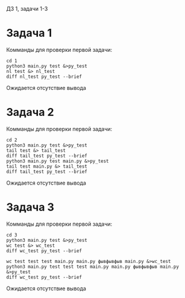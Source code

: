 ДЗ 1, задачи 1-3

# Задача 1
Комманды для проверки первой задачи:
```
cd 1
python3 main.py test &>py_test
nl test &> nl_test
diff nl_test py_test --brief
```
Ожидается отсутствие вывода

# Задача 2
Комманды для проверки первой задачи:
```
cd 2
python3 main.py test &>py_test
tail test &> tail_test
diff tail_test py_test --brief
python3 main.py test main.py &>py_test
tail test main.py &> tail_test
diff tail_test py_test --brief
```
Ожидается отсутствие вывода

# Задача 3
Комманды для проверки первой задачи:
```
cd 3
python3 main.py test &>py_test
wc test &> wc_test
diff wc_test py_test --brief

wc test test test main.py main.py фывфывфыв main.py &>wc_test
python3 main.py test test test main.py main.py фывфывфыв main.py &>py_test
diff wc_test py_test --brief
```
Ожидается отсутствие вывода